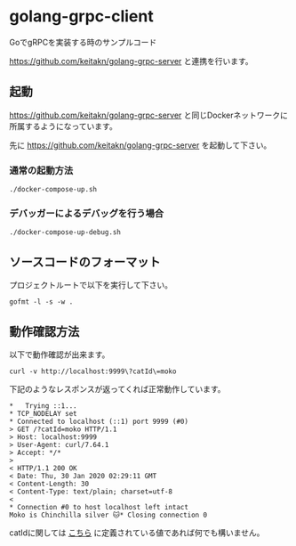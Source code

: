 # golang-grpc-client
GoでgRPCを実装する時のサンプルコード

https://github.com/keitakn/golang-grpc-server と連携を行います。

## 起動

https://github.com/keitakn/golang-grpc-server と同じDockerネットワークに所属するようになっています。

先に https://github.com/keitakn/golang-grpc-server を起動して下さい。

### 通常の起動方法

```
./docker-compose-up.sh
```

### デバッガーによるデバッグを行う場合

```
./docker-compose-up-debug.sh
```

## ソースコードのフォーマット

プロジェクトルートで以下を実行して下さい。

`gofmt -l -s -w .`

## 動作確認方法

以下で動作確認が出来ます。

`curl -v http://localhost:9999\?catId\=moko`

下記のようなレスポンスが返ってくれば正常動作しています。

```
*   Trying ::1...
* TCP_NODELAY set
* Connected to localhost (::1) port 9999 (#0)
> GET /?catId=moko HTTP/1.1
> Host: localhost:9999
> User-Agent: curl/7.64.1
> Accept: */*
>
< HTTP/1.1 200 OK
< Date: Thu, 30 Jan 2020 02:29:11 GMT
< Content-Length: 30
< Content-Type: text/plain; charset=utf-8
<
* Connection #0 to host localhost left intact
Moko is Chinchilla silver 🐱* Closing connection 0
```

catIdに関しては [こちら](https://github.com/keitakn/golang-grpc-server/blob/5df29d624f4046e2a3dac636fad83ff7503376dd/infrastructure/gRPCService.go#L12) に定義されている値であれば何でも構いません。
